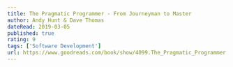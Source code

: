 ```yaml
---
title: The Pragmatic Programmer - From Journeyman to Master
author: Andy Hunt & Dave Thomas
dateRead: 2019-03-05
published: true
rating: 9
tags: ['Software Development']
url: https://www.goodreads.com/book/show/4099.The_Pragmatic_Programmer
---
```

